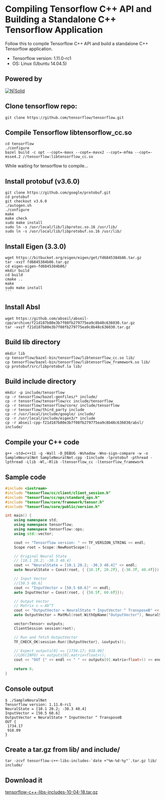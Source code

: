 # Compiling Tensorflow C++ API and Building a Standalone C++ Tensorflow Application
Follow this to compile Tensorflow C++ API and build a standalone C++ Tensorflow application.
- Tensorflow  version: 1.11.0-rc1
- OS: Linux (Ubuntu 14.04.5)

## Powered by
[![N|Solid](http://www.davidzeno.net/tf_logo.png)](https://www.tensorflow.org/)

## Clone tensorflow repo:
```console
git clone https://github.com/tensorflow/tensorflow.git
```
## Compile Tensorflow libtensorflow_cc.so
```console
cd tensorflow
./configure
bazel build -c opt --copt=-mavx --copt=-mavx2 --copt=-mfma --copt=-msse4.2 //tensorflow:libtensorflow_cc.so
```
While waiting for tensorflow to compile...

## Install protobuf (v3.6.0)
```console
git clone https://github.com/google/protobuf.git
cd protobuf
git checkout v3.6.0
./autogen.sh
./configure
make
make check
sudo make install
sudo ln -s /usr/local/lib/libprotoc.so.16 /usr/lib/
sudo ln -s /usr/local/lib/libprotobuf.so.16 /usr/lib/
```
## Install Eigen (3.3.0)
```console
wget https://bitbucket.org/eigen/eigen/get/fd6845384b86.tar.gz
tar -xvzf fd6845384b86.tar.gz
cd eigen-eigen-fd6845384b86/
mkdir build
cd build
cmake ..
make
sudo make install                                                                                           ```
```
## Install Absl 
```console
wget https://github.com/abseil/abseil-cpp/archive/f21d187b80e3b7f08fb279775ea9c8b48c636030.tar.gz
tar -xvzf f21d187b80e3b7f08fb279775ea9c8b48c636030.tar.gz
```
## Build lib directory
```console
mkdir lib
cp tensorflow/bazel-bin/tensorflow/libtensorflow_cc.so lib/
cp tensorflow/bazel-bin/tensorflow/libtensorflow_framework.so lib/
cp protobuf/src/libprotobuf.la lib/
```
## Build include directory
```console
mkdir -p include/tensorflow
cp -r tensorflow/bazel-genfiles/* include/
cp -r tensorflow/tensorflow/cc include/tensorflow
cp -r tensorflow/tensorflow/core/ include/tensorflow
cp -r tensorflow/third_party include
cp -r /usr/local/include/google/ include/
cp -r /usr/local/include/eigen3/* include
cp -r abseil-cpp-f21d187b80e3b7f08fb279775ea9c8b48c636030/absl/ include/
```
## Compile your C++ code 
```console
g++ -std=c++11 -g -Wall -D_DEBUG -Wshadow -Wno-sign-compare -w -o SampleNeuralNet SampleNeuralNet.cpp -Iinclude -lprotobuf -pthread -lpthread -Llib -Wl,-Rlib -ltensorflow_cc -ltensorflow_framework
```
## Sample code
```cpp
#include <iostream>
#include "tensorflow/cc/client/client_session.h"
#include "tensorflow/cc/ops/standard_ops.h"
#include "tensorflow/core/framework/tensor.h"
#include "tensorflow/core/public/version.h"

int main() {
    using namespace std;
    using namespace tensorflow;
    using namespace tensorflow::ops;
    using std::vector;

    cout << "Tensorflow version: " << TF_VERSION_STRING << endl;
    Scope root = Scope::NewRootScope();

    // Original Neural State
    // [10.1 20.2; -30.3 40.4]
    cout << "NeuralState = [10.1 20.2; -30.3 40.4]" << endl;
    auto NeuralState = Const(root, { {10.1f, 20.2f}, {-30.3f, 40.4f}});

    // Input Vector
    //[50.5 60.6]
    cout << "InputVector = [50.5 60.6]" << endl;
    auto InputVector = Const(root, { {50.5f, 60.6f}});

    // Output Vector
    // Matrix v = Ab^T
    cout << "OutputVector = NeuralState * InputVector ^ TransposeB" << endl;
    auto OutputVector = MatMul(root.WithOpName("OutputVector"), NeuralState, InputVector, MatMul::TransposeB(true));

    vector<Tensor> outputs;
    ClientSession session(root);

    // Run and fetch OutputVector
    TF_CHECK_OK(session.Run({OutputVector}, &outputs));

    // Expect outputs[0] == [1734.17; 918.09]
    //LOG(INFO) << outputs[0].matrix<float>();
    cout << "OUT {" << endl << " " << outputs[0].matrix<float>() << endl << "}"<< endl;
    
    return 0;
}
```
## Console output
```console
$ ./SampleNeuralNet 
Tensorflow version: 1.11.0-rc1
NeuralState = [10.1 20.2; -30.3 40.4]
InputVector = [50.5 60.6]
OutputVector = NeuralState * InputVector ^ TransposeB
OUT {
 1734.17
 918.09
}
```

## Create a tar.gz from lib/ and include/
```console
tar -zcvf tensorflow-c++-libs-includes-`date +"%m-%d-%y"`.tar.gz lib/ include/
```
## Download it 
<a href="https://github.com/davidzeno/Compile-Tensorflow-CPP-API/releases/download/v1.0/tensorflow-c++-libs-includes-10-04-18.tar.gz">tensorflow-c++-libs-includes-10-04-18.tar.gz</a>
